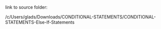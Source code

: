 link to source folder:

/c/Users/glads/Downloads/CONDITIONAL-STATEMENTS/CONDITIONAL-STATEMENTS-Else-If-Statements
